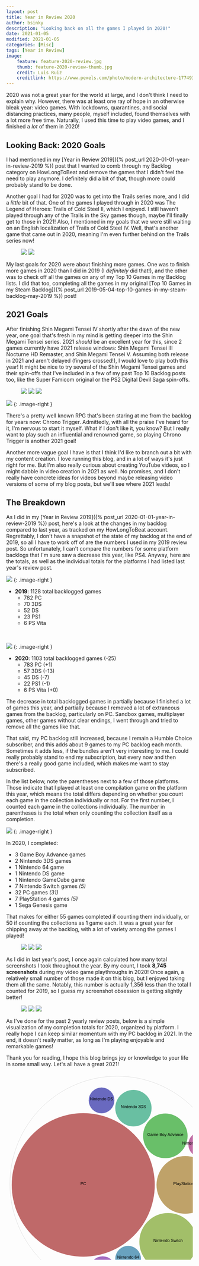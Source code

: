 ```yaml
---
layout: post
title: Year in Review 2020
author: bsinky
description: "Looking back on all the games I played in 2020!"
date: 2021-01-05
modified: 2021-01-05
categories: [Misc]
tags: [Year in Review]
image:
    feature: feature-2020-review.jpg
    thumb: feature-2020-review-thumb.jpg
    credit: Luis Ruiz
    creditlink: https://www.pexels.com/photo/modern-architecture-1774931/
---
```


2020 was not a great year for the world at large, and I don't think I need to
explain why. However, there was at least one ray of hope in an otherwise bleak
year: video games. With lockdowns, quarantines, and social distancing practices,
many people, myself included, found themselves with a lot more free time.
Naturally, I used this time to play video games, and I finished a *lot* of them
in 2020!

<!--more-->

## Looking Back: 2020 Goals

I had mentioned in my [Year in Review 2019]({% post_url
2020-01-01-year-in-review-2019 %}) post that I wanted to comb through my Backlog
category on HowLongToBeat and remove the games that I didn't feel the need to
play anymore. I definitely did a bit of that, though more could probably stand
to be done.

Another goal I had for 2020 was to get into the Trails series more, and I did a
*little* bit of that. One of the games I played through in 2020 was The Legend
of Heroes: Trails of Cold Steel II, which I enjoyed. I still haven't played
through any of the Trails in the Sky games though, maybe I'll finally get to
those in 2021! Also, I mentioned in my goals that we were still waiting on an
English localization of Trails of Cold Steel IV. Well, that's another game that
came out in 2020, meaning I'm even further behind on the Trails series now!

<figure class="third center">
  <a href="https://i.imgur.com/wiw8oQb.jpg"><img src="https://i.imgur.com/wiw8oQbm.jpg"/></a>
  <a href="https://i.imgur.com/lEZgbNa.jpg"><img src="https://i.imgur.com/lEZgbNam.jpg"/></a>
</figure>

My last goals for 2020 were about finishing more games. One was to finish more
games in 2020 than I did in 2019 (I *definitely* did that!), and the other was
to check off all the games on any of my Top 10 Games in my Backlog lists. I did
that too, completing all the games in my original [Top 10 Games in my Steam
Backlog]({% post_url 2019-05-04-top-10-games-in-my-steam-backlog-may-2019 %})
post!

## 2021 Goals

After finishing Shin Megami Tensei IV shortly after the dawn of the new year,
one goal that's fresh in my mind is getting deeper into the Shin Megami Tensei
series. 2021 *should* be an excellent year for this, since 2 games currently
have 2021 release windows: Shin Megami Tensei III Nocturne HD Remaster, and Shin
Megami Tensei V. Assuming both release in 2021 and aren't delayed (fingers
crossed!), I would love to play both this year! It might be nice to try several
of the Shin Megami Tensei games and their spin-offs that I've included in a few
of my past Top 10 Backlog posts too, like the Super Famicom original or the PS2
Digital Devil Saga spin-offs.

<figure class="third center">
  <a href="https://i.imgur.com/xQYmmcN.jpg"><img src="https://i.imgur.com/xQYmmcNm.jpg"/></a>
  <a href="https://i.imgur.com/lKtWTbe.jpg"><img src="https://i.imgur.com/lKtWTbes.jpg"/></a>
  <a href="https://i.imgur.com/4QPYsM5.jpg"><img src="https://i.imgur.com/4QPYsM5m.jpg"/></a>
</figure>

[![](https://i.imgur.com/CBdmCpIt.jpg)](https://i.imgur.com/CBdmCpI.jpg)
{: .image-right }

There's a pretty well known RPG that's been staring at me from the backlog for
years now: Chrono Trigger. Admittedly, with all the praise I've heard for it,
I'm nervous to start it myself. What if I don't like it, you know? But I really
want to play such an influential and renowned game, so playing Chrono Trigger is
another 2021 goal!

Another more vague goal I have is that I think I'd like to branch out a bit with
my content creation. I love running this blog, and in a lot of ways it's just
right for me. But I'm also really curious about creating YouTube videos, so I
might dabble in video creation in 2021 as well. No promises, and I don't really
have concrete ideas for videos beyond maybe releasing video versions of some of
my blog posts, but we'll see where 2021 leads!

## The Breakdown

As I did in my [Year in Review 2019]({% post_url 2020-01-01-year-in-review-2019
%}) post, here's a look at the changes in my backlog compared to last year, as
tracked on my HowLongToBeat account. Regrettably, I don't have a snapshot of the
state of my backlog at the end of 2019, so all I have to work off of are the
numbers I used in my 2019 review post. So unfortunately, I can't compare the
numbers for some platform backlogs that I'm sure saw a decrease this year, like
PS4. Anyway, here are the totals, as well as the individual totals for the
platforms I had listed last year's review post.

[![](https://i.imgur.com/JuvdiQEm.jpg)](https://i.imgur.com/JuvdiQE.jpg)
{: .image-right }

 - **2019**: 1128 total backlogged games
   - 782 PC
   - 70 3DS
   - 52 DS
   - 23 PS1
   - 6 PS Vita
   
<br/>
   
[![](https://i.imgur.com/mkry7NUm.jpg)](https://i.imgur.com/mkry7NU.jpg)
{: .image-right }
 
 - **2020**: 1103 total backlogged games (-25)
   - 783 PC (+1)
   - 57 3DS (-13)
   - 45 DS (-7)
   - 22 PS1 (-1)
   - 6 PS Vita (+0)

The decrease in total backlogged games in partially because I finished a lot of
games this year, and partially because I removed a lot of extraneous games from
the backlog, particularly on PC. Sandbox games, multiplayer games, other games
without clear endings, I went through and tried to remove all the games like
that.

That said, my PC backlog still increased, because I remain a Humble Choice
subscriber, and this adds about 9 games to my PC backlog each month. Sometimes
it adds less, if the bundles aren't very interesting to me. I could really
probably stand to end my subscription, but every now and then there's a really
good game included, which makes me want to stay subscribed.

In the list below, note the parentheses next to a few of those platforms. Those
indicate that I played at least one compilation game on the platform this year,
which means the total differs depending on whether you count each game in the
collection individually or not. For the first number, I counted each game in the
collections individually. The number in parentheses is the total when only
counting the collection itself as a completion.

[![](https://i.imgur.com/uBVKEykm.jpg)](https://i.imgur.com/uBVKEyk.jpg)
{: .image-right }
 
In 2020, I completed:

 - 3 Game Boy Advance games
 - 2 Nintendo 3DS games
 - 1 Nintendo 64 game
 - 1 Nintendo DS game
 - 1 Nintendo GameCube game
 - 7 Nintendo Switch games *(5)*
 - 32 PC games *(31)*
 - 7 PlayStation 4 games *(5)*
 - 1 Sega Genesis game

That makes for either 55 games completed if counting them individually, or 50 if
counting the collections as 1 game each. It was a great year for chipping away
at the backlog, with a lot of variety among the games I played!

<figure class="third center">
  <a href="https://i.imgur.com/XPUCg95.jpg"><img src="https://i.imgur.com/XPUCg95m.jpg"/></a>
  <a href="https://i.imgur.com/yODDPme.jpg"><img src="https://i.imgur.com/yODDPmem.jpg"/></a>
  <a href="https://i.imgur.com/euexAlB.jpg"><img src="https://i.imgur.com/euexAlBm.jpg"/></a>
</figure>

As I did in last year's post, I once again calculated how many total screenshots
I took throughout the year. By my count, I took **8,745 screenshots** during my
video game playthroughs in 2020! Once again, a relatively small number of those
made it on this blog, but I enjoyed taking them all the same. Notably, this
number is actually 1,356 less than the total I counted for 2019, so I guess my
screenshot obsession is getting slightly better!

<figure class="third center">
  <a href="https://i.imgur.com/8ft5C67.jpg"><img src="https://i.imgur.com/8ft5C67m.jpg"/></a>
  <a href="https://i.imgur.com/OhuC88Y.jpg"><img src="https://i.imgur.com/OhuC88Ym.jpg"/></a>
  <a href="https://i.imgur.com/mGz7Trm.jpg"><img src="https://i.imgur.com/mGz7Trmm.jpg"/></a>
</figure>

As I've done for the past 2 yearly review posts, below is a simple visualization
of my completion totals for 2020, organized by platform. I really hope I can
keep similar momentum with my PC backlog in 2021. In the end, it doesn't really
matter, as long as I'm playing enjoyable and remarkable games!

Thank you for reading, I hope this blog brings joy or knowledge to your life in
some small way. Let's all have a great 2021!

<svg width="600" height="600" xmlns="http://www.w3.org/2000/svg"><g transform="translate(10,10)"><g><circle class="node node--root" transform="translate(290,290)" r="290" style="fill-opacity: 0; stroke: rgb(221, 221, 221); stroke-opacity: 1;"></circle><circle class="node node--leaf" transform="translate(198.06000510646135,292.6325366527384)" r="193.17734428570594" style="fill: rgb(191, 105, 105); fill-opacity: 1; stroke: rgb(221, 221, 221); stroke-opacity: 0;"></circle><circle class="node node--leaf" transform="translate(473.6642173730091,292.6325366527384)" r="77.58188841816586" style="fill: rgb(191, 162, 105); fill-opacity: 1; stroke: rgb(221, 221, 221); stroke-opacity: 0;"></circle><circle class="node node--leaf" transform="translate(427.2157216954548,445.75124672322323)" r="77.58188841816586" style="fill: rgb(162, 191, 105); fill-opacity: 1; stroke: rgb(221, 221, 221); stroke-opacity: 0;"></circle><circle class="node node--leaf" transform="translate(419.88113600381337,160.64856179146656)" r="60.094672362175686" style="fill: rgb(105, 191, 105); fill-opacity: 1; stroke: rgb(221, 221, 221); stroke-opacity: 0;"></circle><circle class="node node--leaf" transform="translate(333.65146392112155,86.06986586247476)" r="49.06709451568837" style="fill: rgb(105, 191, 162); fill-opacity: 1; stroke: rgb(221, 221, 221); stroke-opacity: 0;"></circle><circle class="node node--leaf" transform="translate(319.30168308284595,491.27322390709526)" r="34.695675265164496" style="fill: rgb(105, 162, 191); fill-opacity: 1; stroke: rgb(221, 221, 221); stroke-opacity: 0;"></circle><circle class="node node--leaf" transform="translate(247.52852952727588,65.23303752611358)" r="34.695675265164496" style="fill: rgb(105, 105, 191); fill-opacity: 1; stroke: rgb(221, 221, 221); stroke-opacity: 0;"></circle><circle class="node node--leaf" transform="translate(250.57838982806936,519.3470848794584)" r="34.695675265164496" style="fill: rgb(162, 105, 191); fill-opacity: 1; stroke: rgb(221, 221, 221); stroke-opacity: 0;"></circle><circle class="node node--leaf" transform="translate(516.8027932381364,183.74381635195942)" r="34.695675265164496" style="fill: rgb(191, 105, 162); fill-opacity: 1; stroke: rgb(221, 221, 221); stroke-opacity: 0;"></circle></g><g><text text-anchor="middle" transform="translate(290,290)" style="font-size: 11px; font-family: Arial, Helvetica;"></text><text text-anchor="middle" transform="translate(198.06000510646135,292.6325366527384)" style="font-size: 11px; font-family: Arial, Helvetica;">PC</text><text text-anchor="middle" transform="translate(473.6642173730091,292.6325366527384)" style="font-size: 11px; font-family: Arial, Helvetica;">PlayStation 4</text><text text-anchor="middle" transform="translate(427.2157216954548,445.75124672322323)" style="font-size: 11px; font-family: Arial, Helvetica;">Nintendo Switch</text><text text-anchor="middle" transform="translate(419.88113600381337,160.64856179146656)" style="font-size: 11px; font-family: Arial, Helvetica;">Game Boy Advance</text><text text-anchor="middle" transform="translate(333.65146392112155,86.06986586247476)" style="font-size: 11px; font-family: Arial, Helvetica;">Nintendo 3DS</text><text text-anchor="middle" transform="translate(319.30168308284595,491.27322390709526)" style="font-size: 11px; font-family: Arial, Helvetica;">Nintendo 64</text><text text-anchor="middle" transform="translate(247.52852952727588,65.23303752611358)" style="font-size: 11px; font-family: Arial, Helvetica;">Nintendo DS</text><text text-anchor="middle" transform="translate(250.57838982806936,519.3470848794584)" style="font-size: 11px; font-family: Arial, Helvetica;">Sega Mega Drive/Genesis</text><text text-anchor="middle" transform="translate(516.8027932381364,183.74381635195942)" style="font-size: 11px; font-family: Arial, Helvetica;">Nintendo GameCube</text></g></g></svg>
